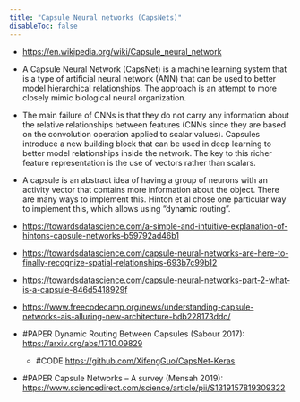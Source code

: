 ```yaml
---
title: "Capsule Neural networks (CapsNets)"
disableToc: false 
---
```


- https://en.wikipedia.org/wiki/Capsule_neural_network
- A Capsule Neural Network (CapsNet) is a machine learning system that is a type of artificial neural network (ANN) that can be used to better model hierarchical relationships. The approach is an attempt to more closely mimic biological neural organization.
- The main failure of CNNs is that they do not carry any information about the relative relationships between features (CNNs since they are based on the convolution operation applied to scalar values).
Capsules introduce a new building block that can be used in deep learning to better model relationships inside the network. The key to this richer feature representation is the use of vectors rather than scalars.
- A capsule is an abstract idea of having a group of neurons with an activity vector that contains more information about the object. There are many ways to implement this. Hinton et al chose one particular way to implement this, which allows using “dynamic routing”. 

- https://towardsdatascience.com/a-simple-and-intuitive-explanation-of-hintons-capsule-networks-b59792ad46b1
- https://towardsdatascience.com/capsule-neural-networks-are-here-to-finally-recognize-spatial-relationships-693b7c99b12
- https://towardsdatascience.com/capsule-neural-networks-part-2-what-is-a-capsule-846d5418929f
- https://www.freecodecamp.org/news/understanding-capsule-networks-ais-alluring-new-architecture-bdb228173ddc/

- #PAPER Dynamic Routing Between Capsules (Sabour 2017): https://arxiv.org/abs/1710.09829
	- #CODE https://github.com/XifengGuo/CapsNet-Keras
- #PAPER Capsule Networks – A survey (Mensah 2019): https://www.sciencedirect.com/science/article/pii/S1319157819309322


